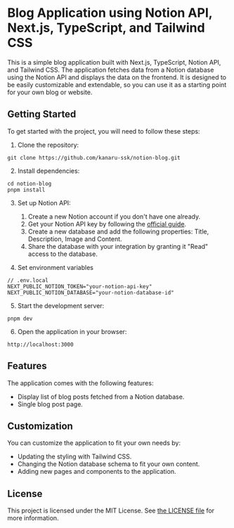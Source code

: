 # Blog Application using Notion API, Next.js, TypeScript, and Tailwind CSS

This is a simple blog application built with Next.js, TypeScript, Notion API, and Tailwind CSS. The application fetches data from a Notion database using the Notion API and displays the data on the frontend. It is designed to be easily customizable and extendable, so you can use it as a starting point for your own blog or website.

## Getting Started

To get started with the project, you will need to follow these steps:

1. Clone the repository:

```
git clone https://github.com/kanaru-ssk/notion-blog.git
```

2. Install dependencies:

```
cd notion-blog
pnpm install
```

3. Set up Notion API:

   1. Create a new Notion account if you don't have one already.
   2. Get your Notion API key by following the [official guide](https://developers.notion.com/docs/create-a-notion-integration).
   3. Create a new database and add the following properties: Title, Description, Image and Content.
   4. Share the database with your integration by granting it "Read" access to the database.

4. Set environment variables

```
// .env.local
NEXT_PUBLIC_NOTION_TOKEN="your-notion-api-key"
NEXT_PUBLIC_NOTION_DATABASE="your-notion-database-id"
```

5. Start the development server:

```
pnpm dev
```

6. Open the application in your browser:

```
http://localhost:3000
```

## Features

The application comes with the following features:

- Display list of blog posts fetched from a Notion database.
- Single blog post page.

## Customization

You can customize the application to fit your own needs by:

- Updating the styling with Tailwind CSS.
- Changing the Notion database schema to fit your own content.
- Adding new pages and components to the application.

## License

This project is licensed under the MIT License. See [the LICENSE file](LICENSE) for more information.
